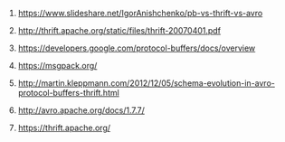 1) https://www.slideshare.net/IgorAnishchenko/pb-vs-thrift-vs-avro

2) http://thrift.apache.org/static/files/thrift-20070401.pdf

3) https://developers.google.com/protocol-buffers/docs/overview

4) https://msgpack.org/

5) http://martin.kleppmann.com/2012/12/05/schema-evolution-in-avro-protocol-buffers-thrift.html

6) http://avro.apache.org/docs/1.7.7/

7) https://thrift.apache.org/

